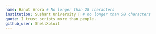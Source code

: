 ```yaml
---
name: Hanut Arora # No longer than 28 characters
institution: Sushant University 🚩 # no longer than 58 characters
quote: I trust scripts more than people.
github_user: ShellXploit
---
```

